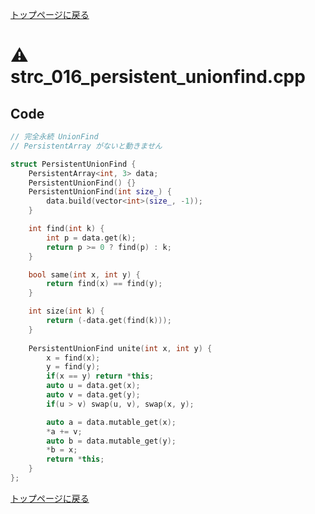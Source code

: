 <!-- mathjax config similar to math.stackexchange -->
<script type="text/javascript"
  src="https://cdn.mathjax.org/mathjax/latest/MathJax.js?config=TeX-AMS-MML_HTMLorMML">
</script>
<script type="text/x-mathjax-config">
  MathJax.Hub.Config({
    TeX: { equationNumbers: { autoNumber: "AMS" }},
    tex2jax: {
      inlineMath: [ ['$','$'] ],
      processEscapes: true
    },
    "HTML-CSS": { matchFontHeight: false },
    displayAlign: "left",
    displayIndent: "2em"
  });
</script>

<script type="text/javascript" src="https://cdnjs.cloudflare.com/ajax/libs/jquery/3.4.1/jquery.min.js"></script>
<link rel="stylesheet" href="../css/copy-button.css" />
<script type="text/javascript" src="../js/balloons.js"></script>
<script type="text/javascript" src="../js/copy-button.js"></script>



[トップページに戻る](../index.html)

# :warning: strc\_016\_persistent\_unionfind.cpp

## Code

```cpp
// 完全永続 UnionFind
// PersistentArray がないと動きません

struct PersistentUnionFind {
    PersistentArray<int, 3> data;
    PersistentUnionFind() {}
    PersistentUnionFind(int size_) {
        data.build(vector<int>(size_, -1));
    }

    int find(int k) {
        int p = data.get(k);
        return p >= 0 ? find(p) : k;
    }

    bool same(int x, int y) {
        return find(x) == find(y);
    }

    int size(int k) {
        return (-data.get(find(k)));
    }
    
    PersistentUnionFind unite(int x, int y) {
        x = find(x);
        y = find(y);
        if(x == y) return *this;
        auto u = data.get(x);
        auto v = data.get(y);
        if(u > v) swap(u, v), swap(x, y);

        auto a = data.mutable_get(x);
        *a += v;
        auto b = data.mutable_get(y);
        *b = x;
        return *this;
    }
};
```

[トップページに戻る](../index.html)

